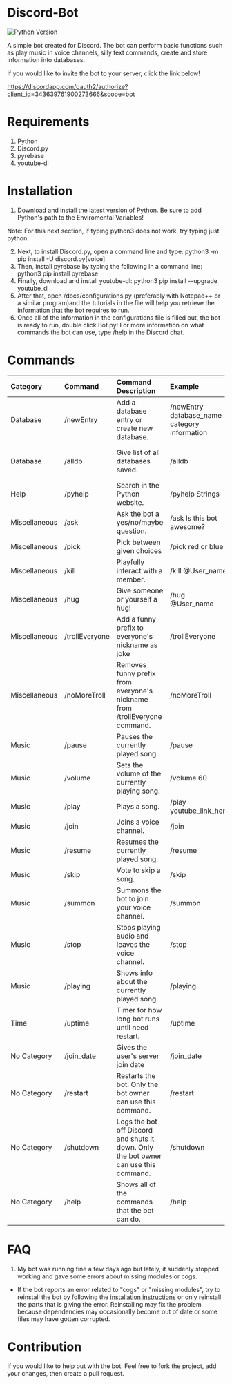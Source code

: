 # Discord-Bot

[![Python Version](https://img.shields.io/badge/python-3.5-blue.svg)](https://www.python.org/downloads/release/python-351/)

A simple bot created for Discord. The bot can perform basic functions such as play music in voice channels, silly text commands, create and store information into databases.

If you would like to invite the bot to your server, click the link below!

https://discordapp.com/oauth2/authorize?client_id=343639761900273666&scope=bot

# Requirements

1. Python
2. Discord.py
3. pyrebase
4. youtube-dl

# Installation

1. Download and install the latest version of Python. Be sure to add Python's path to the Enviromental Variables!

Note: For this next section, if typing python3 does not work, try typing just python.

2. Next, to install Discord.py, open a command line and type: python3 -m pip install -U discord.py[voice]
3. Then, install pyrebase by typing the following in a command line: python3 pip install pyrebase
4. Finally, download and install youtube-dl: python3 pip install --upgrade youtube_dl
5. After that, open /docs/configurations.py (preferably with Notepad++ or a similar program)and the tutorials in the file will help you retrieve the information that the bot requires to run.
6. Once all of the information in the configurations file is filled out, the bot is ready to run, double click Bot.py! For more information on what commands the bot can use, type /help in the Discord chat.

# Commands

| Category		| Command		| Command Description 											| Example										| Command Aliases						|
|:--------------|:--------------|:--------------------------------------------------			|:----------------------------------------------|:--------------------------------------|
| Database		| /newEntry		| Add a database entry or create new database.					| /newEntry database_name category information 	| /newdb, /newDB, /entry, /insert		|
| Database		| /alldb		| Give list of all databases saved. 							| /alldb										| /db, /DB, /allDB, /showdb, /showDB	|
| Help			| /pyhelp		| Search in the Python website.									| /pyhelp Strings								| /py_help, /phy, /python_help			| 
| Miscellaneous	| /ask			| Ask the bot a yes/no/maybe question.							| /ask Is this bot awesome?						| /8ball								|
| Miscellaneous	| /pick			| Pick between given choices									| /pick red or blue								| None									|
| Miscellaneous	| /kill			| Playfully interact with a member.								| /kill @User_name								| None									|
| Miscellaneous	| /hug			| Give someone or yourself a hug!								| /hug @User_name								| None									|
| Miscellaneous	| /trollEveryone	| Add a funny prefix to everyone's nickname as joke			| /trollEveryone								| None									|
| Miscellaneous	| /noMoreTroll	| Removes funny prefix from everyone's nickname	from /trollEveryone command.	| /noMoreTroll		| None									|
| Music			| /pause			| Pauses the currently played song.							| /pause										| None									|
| Music			| /volume		| Sets the volume of the currently playing song.				| /volume 60									| None									|
| Music			| /play			| Plays a song.													| /play youtube_link_here						| None									|
| Music			| /join			| Joins a voice channel.										| /join											| None									|
| Music			| /resume		| Resumes the currently played song.							| /resume										| None									|
| Music			| /skip			| Vote to skip a song.											| /skip											| None									|
| Music			| /summon		| Summons the bot to join your voice channel.					| /summon										| None									|
| Music			| /stop			| Stops playing audio and leaves the voice channel.				| /stop											| None									|
| Music			| /playing		| Shows info about the currently played song.					| /playing										| None									|
| Time			| /uptime 		| Timer for how long bot runs until need restart.				| /uptime										| None									|
| No Category	| /join_date	| Gives the user's server join date								| /join_date									| None									|
| No Category	| /restart		| Restarts the bot. Only the bot owner can use this command.	| /restart										| None									|
| No Category	| /shutdown		| Logs the bot off Discord and shuts it down. Only the bot owner can use this command.		| /shutdown			| /disconnect							|
| No Category	| /help			| Shows all of the commands that the bot can do.				| /help											| None									|

# FAQ

1. My bot was running fine a few days ago but lately, it suddenly stopped working and gave some errors about missing modules or cogs.
- If the bot reports an error related to "cogs" or "missing modules", try to reinstall the bot by following the [installation instructions](#installation) or only reinstall the parts that is giving the error. Reinstalling may fix the problem because dependencies may occasionally become out of date or some files may have gotten corrupted.

# Contribution

If you would like to help out with the bot. Feel free to fork the project, add your changes, then create a pull request.